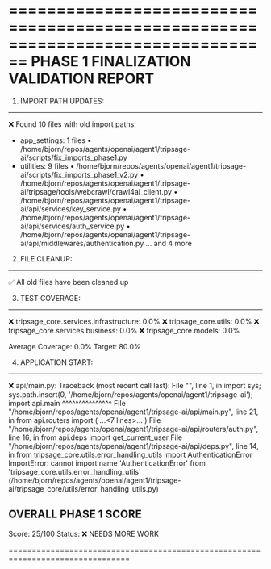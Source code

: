 ================================================================================
PHASE 1 FINALIZATION VALIDATION REPORT
================================================================================

1. IMPORT PATH UPDATES:

----------------------------------------
❌ Found 10 files with old import paths:

- app_settings: 1 files
     • /home/bjorn/repos/agents/openai/agent1/tripsage-ai/scripts/fix_imports_phase1.py
- utilities: 9 files
     • /home/bjorn/repos/agents/openai/agent1/tripsage-ai/scripts/fix_imports_phase1_v2.py
     • /home/bjorn/repos/agents/openai/agent1/tripsage-ai/tripsage/tools/webcrawl/crawl4ai_client.py
     • /home/bjorn/repos/agents/openai/agent1/tripsage-ai/api/services/key_service.py
     • /home/bjorn/repos/agents/openai/agent1/tripsage-ai/api/services/auth_service.py
     • /home/bjorn/repos/agents/openai/agent1/tripsage-ai/api/middlewares/authentication.py
     ... and 4 more

2. FILE CLEANUP:

----------------------------------------
✅ All old files have been cleaned up

3. TEST COVERAGE:

----------------------------------------
   ❌ tripsage_core.services.infrastructure: 0.0%
   ❌ tripsage_core.utils: 0.0%
   ❌ tripsage_core.services.business: 0.0%
   ❌ tripsage_core.models: 0.0%

   Average Coverage: 0.0%
   Target: 80.0%

4. APPLICATION START:

----------------------------------------
❌ api/main.py: Traceback (most recent call last):
  File "<string>", line 1, in <module>
    import sys; sys.path.insert(0, '/home/bjorn/repos/agents/openai/agent1/tripsage-ai'); import api.main
                                                                                          ^^^^^^^^^^^^^^^
  File "/home/bjorn/repos/agents/openai/agent1/tripsage-ai/api/main.py", line 21, in <module>
    from api.routers import (
    ...<7 lines>...
    )
  File "/home/bjorn/repos/agents/openai/agent1/tripsage-ai/api/routers/auth.py", line 16, in <module>
    from api.deps import get_current_user
  File "/home/bjorn/repos/agents/openai/agent1/tripsage-ai/api/deps.py", line 14, in <module>
    from tripsage_core.utils.error_handling_utils import AuthenticationError
ImportError: cannot import name 'AuthenticationError' from 'tripsage_core.utils.error_handling_utils' (/home/bjorn/repos/agents/openai/agent1/tripsage-ai/tripsage_core/utils/error_handling_utils.py)

OVERALL PHASE 1 SCORE
----------------------------------------

   Score: 25/100
   Status: ❌ NEEDS MORE WORK

================================================================================
